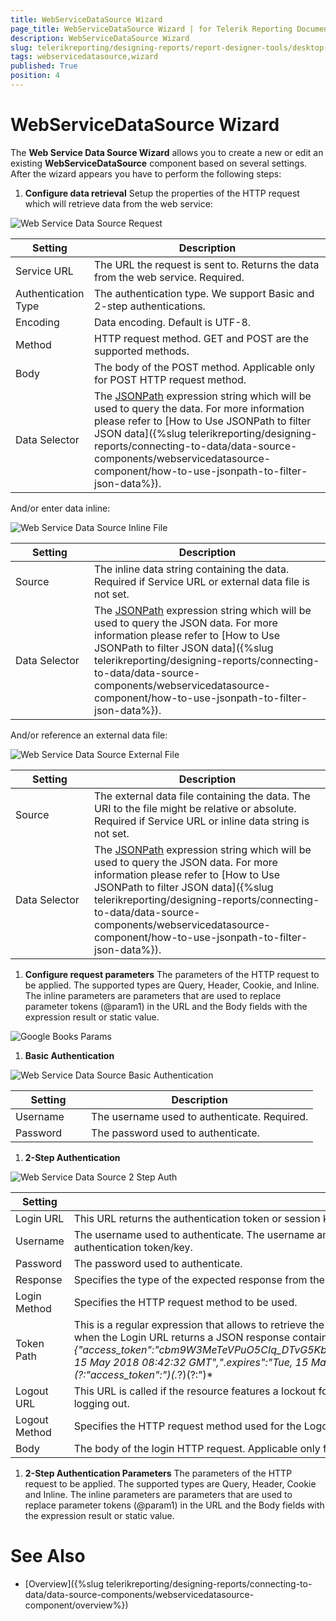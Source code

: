 ```yaml
---
title: WebServiceDataSource Wizard
page_title: WebServiceDataSource Wizard | for Telerik Reporting Documentation
description: WebServiceDataSource Wizard
slug: telerikreporting/designing-reports/report-designer-tools/desktop-designers/tools/data-source-wizards/webservicedatasource-wizard
tags: webservicedatasource,wizard
published: True
position: 4
---
```

<style>
table th:first-of-type {
    width: 25%;
}
table th:nth-of-type(2) {
    width: 75%;
}
</style>

# WebServiceDataSource Wizard

The __Web Service Data Source Wizard__ allows you to create a new or edit an existing __WebServiceDataSource__ component based on several settings. After the wizard appears you have to perform the following steps: 

1. __Configure data retrieval__ Setup the properties of the HTTP request which will retrieve data from the web service: 

  ![Web Service Data Source Request](images/DataSources/WebServiceDataSourceRequest.png)


  | Setting | Description |
  | ------ | ------ |
  |Service URL|The URL the request is sent to. Returns the data from the web service. Required.|
  |Authentication Type|The authentication type. We support Basic and 2-step authentications.|
  |Encoding|Data encoding. Default is UTF-8.|
  |Method|HTTP request method. GET and POST are the supported methods.|
  |Body|The body of the POST method. Applicable only for POST HTTP request method.|
  |Data Selector|The [JSONPath](https://www.newtonsoft.com/json/help/html/QueryJsonSelectTokenJsonPath.htm) expression string which will be used to query the data. For more information please refer to [How to Use JSONPath to filter JSON data]({%slug telerikreporting/designing-reports/connecting-to-data/data-source-components/webservicedatasource-component/how-to-use-jsonpath-to-filter-json-data%}).|


  And/or enter data inline: 

  ![Web Service Data Source Inline File](images/DataSources/WebServiceDataSourceInlineFile.png)


  | Setting | Description |
  | ------ | ------ |
  |Source|The inline data string containing the data. Required if Service URL or external data file is not set.|
  |Data Selector|The  [JSONPath](https://www.newtonsoft.com/json/help/html/QueryJsonSelectTokenJsonPath.htm) expression string which will be used to query the JSON data. For more information please refer to [How to Use JSONPath to filter JSON data]({%slug telerikreporting/designing-reports/connecting-to-data/data-source-components/webservicedatasource-component/how-to-use-jsonpath-to-filter-json-data%}).|


  And/or reference an external data file:               

  ![Web Service Data Source External File](images/DataSources/WebServiceDataSourceExternalFile.png)


  | Setting | Description |
  | ------ | ------ |
  |Source|The external data file containing the data. The URI to the file might be relative or absolute. Required if Service URL or inline data string is not set.|
  |Data Selector|The [JSONPath](https://www.newtonsoft.com/json/help/html/QueryJsonSelectTokenJsonPath.htm) expression string which will be used to query the JSON data. For more information please refer to [How to Use JSONPath to filter JSON data]({%slug telerikreporting/designing-reports/connecting-to-data/data-source-components/webservicedatasource-component/how-to-use-jsonpath-to-filter-json-data%}).|


1. __Configure request parameters__ The parameters of the HTTP request to be applied. The supported types are Query, Header, Cookie, and Inline. The inline parameters are parameters that are used to replace parameter tokens (@param1) in the URL and the Body fields with the expression result or static value. 

  ![Google Books Params](images/DataSources/GoogleBooksParams.png)

1. __Basic Authentication__ 

  ![Web Service Data Source Basic Authentication](images/DataSources/WebServiceDataSourceBasicAuthentication.png)


  | Setting | Description |
  | ------ | ------ |
  |Username|The username used to authenticate. Required.|
  |Password|The password used to authenticate.|


1. __2-Step Authentication__ 

  ![Web Service Data Source 2 Step Auth](images/DataSources/WebServiceDataSource2StepAuth.png)


  | Setting | Description |
  | ------ | ------ |
  |Login URL|This URL returns the authentication token or session key that allows you to access the API. Required.|
  |Username|The username used to authenticate. The username and password are needed only when the Login URL uses Basic Authentication to retrieve the authentication token/key.|
  |Password|The password used to authenticate.|
  |Response|Specifies the type of the expected response from the Login URL. JSON and plain text are supported.|
  |Login Method|Specifies the HTTP request method to be used.|
  |Token Path|This is a regular expression that allows to retrieve the authentication or session key from the response received via the Login URL. For example, when the Login URL returns a JSON response containing the authentication token in the form: *{"access_token":"cbm9W3MeTeVPuO5CIq_DTvG5KbzydpRQ","token_type":"bearer","expires_in":1799,"userName":"demouser",".issued":"Tue, 15 May 2018 08:42:32 GMT",".expires":"Tue, 15 May 2018 09:12:32 GMT"}* the token path regular expression to retrieve the token would be: *(?:"access_token":")(.*?)(?:")* |
  |Logout URL|This URL is called if the resource features a lockout for having too many sessions open. Refresh the report and try again after successfully logging out.|
  |Logout Method|Specifies the HTTP request method used for the Logout URL.|
  |Body|The body of the login HTTP request. Applicable only for POST HTTP request method.|


1. __2-Step Authentication Parameters__ The parameters of the HTTP request to be applied. The supported types are Query, Header, Cookie and Inline. The inline parameters are parameters that are used to replace parameter tokens (@param1) in the URL and the Body fields with the expression result or static value. 


# See Also

* [Overview]({%slug telerikreporting/designing-reports/connecting-to-data/data-source-components/webservicedatasource-component/overview%})
